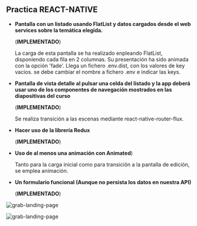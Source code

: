 ## Practica REACT-NATIVE

* **Pantalla con un listado usando FlatList y datos cargados desde el webservices sobre la temática elegida.** 	(**IMPLEMENTADO**)
	La carga de esta pantalla se ha realizado enpleando FlatList, disponiendo cada fila en 2 columnas. Su presentación ha sido animada con la opción 'fade'. Llega un fichero .env.dist, con los valores de key vacios. se debe cambiar el nombre a fichero .env e indicar las keys.* **Pantalla de vista detalle al pulsar una celda del listado y la app deberá usar uno de los componentes de navegación mostradosen las diapositivas del curso** 

	(**IMPLEMENTADO**)

	Se realiza transición a las escenas mediante react-native-router-flux.* **Hacer uso de la librería Redux**

	(**IMPLEMENTADO**)* **Uso de al menos una animación con Animated**)

	Tanto para la carga inicial como para transición a la pantalla de edición, se emplea animación.
	
* **Un formulario funcional (Aunque no persista los datos en nuestra API)**
	
	(**IMPLEMENTADO**)
	
![grab-landing-page](https://github.com/ARFEGA/PracticaReactNative/git/1.gif)

![grab-landing-page](https://github.com/ARFEGA/PracticaReactNative/git/2.gif)